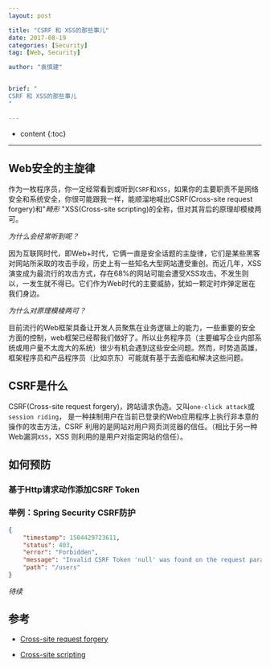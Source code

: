 ```yaml
---
layout: post

title: "CSRF 和 XSS的那些事儿"
date: 2017-08-19
categories: [Security]
tag: [Web, Security]

author: "袁慎建"


brief: "
CSRF 和 XSS的那些事儿
"

---
```


* content
{:toc}

---

## Web安全的主旋律
作为一枚程序员，你一定经常看到或听到`CSRF`和`XSS`，如果你的主要职责不是网络安全和系统安全，你很可能跟我一样，能顺溜地喊出CSRF(Cross-site request forgery)和"*畸形* "XSS(Cross-site scripting)的全称，但对其背后的原理却模棱两可。

*为什么会经常听到呢？*

因为互联网时代，即Web+时代，它俩一直是安全话题的主旋律，它们是某些黑客对网站所采取的攻击手段，历史上有一些知名大型网站遭受重创。而近几年，XSS演变成为最流行的攻击方式，存在68%的网站可能会遭受XSS攻击。不发生则以，一发生就不得已。它们作为Web时代的主要威胁，犹如一颗定时炸弹定居在我们身边。

*为什么对原理模棱两可？*

目前流行的Web框架具备让开发人员聚焦在业务逻辑上的能力，一些重要的安全方面的控制，web框架已经帮我们做好了。所以业务程序员（主要编写企业内部系统或用户量不太庞大的系统）很少有机会遇到这些安全问题。然而，时势造英雄，框架程序员和产品程序员（比如京东）可能就有基于去面临和解决这些问题。


## CSRF是什么
CSRF(Cross-site request forgery)，跨站请求伪造。又叫`one-click attack`或`session riding`， 是一种挟制用户在当前已登录的Web应用程序上执行非本意的操作的攻击方法，CSRF 利用的是网站对用户网页浏览器的信任。（相比于另一种Web漏洞`XSS`，XSS 则利用的是用户对指定网站的信任）。




## 如何预防

### 基于Http请求动作添加CSRF Token


### 举例：Spring Security CSRF防护

```json
{
    "timestamp": 1504429723611,
    "status": 403,
    "error": "Forbidden",
    "message": "Invalid CSRF Token 'null' was found on the request parameter '_csrf' or header 'X-CSRF-TOKEN'.",
    "path": "/users"
}
```


*待续*



## 参考

- [Cross-site request forgery](https://en.wikipedia.org/wiki/Cross-site_request_forgery)

- [Cross-site scripting](https://en.wikipedia.org/wiki/Cross-site_scripting)






